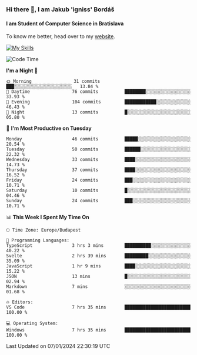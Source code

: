 ### Hi there 👋, I am Jakub 'igniss' Bordáš

#### I am Student of Computer Science in Bratislava
To know me better, head over to my [website](https://bordas.sk).

[![My Skills](https://skillicons.dev/icons?i=js,html,css,figma,svelte,java,kotlin,python,postgresql,typescript,nest,nodejs)](https://bordas.sk)


<!--START_SECTION:waka-->
![Code Time](http://img.shields.io/badge/Code%20Time-1%2C336%20hrs%2030%20mins-blue)

**I'm a Night 🦉** 

```text
🌞 Morning                31 commits          ███░░░░░░░░░░░░░░░░░░░░░░   13.84 % 
🌆 Daytime                76 commits          ████████░░░░░░░░░░░░░░░░░   33.93 % 
🌃 Evening                104 commits         ████████████░░░░░░░░░░░░░   46.43 % 
🌙 Night                  13 commits          █░░░░░░░░░░░░░░░░░░░░░░░░   05.80 % 
```
📅 **I'm Most Productive on Tuesday** 

```text
Monday                   46 commits          █████░░░░░░░░░░░░░░░░░░░░   20.54 % 
Tuesday                  50 commits          ██████░░░░░░░░░░░░░░░░░░░   22.32 % 
Wednesday                33 commits          ████░░░░░░░░░░░░░░░░░░░░░   14.73 % 
Thursday                 37 commits          ████░░░░░░░░░░░░░░░░░░░░░   16.52 % 
Friday                   24 commits          ███░░░░░░░░░░░░░░░░░░░░░░   10.71 % 
Saturday                 10 commits          █░░░░░░░░░░░░░░░░░░░░░░░░   04.46 % 
Sunday                   24 commits          ███░░░░░░░░░░░░░░░░░░░░░░   10.71 % 
```


📊 **This Week I Spent My Time On** 

```text
🕑︎ Time Zone: Europe/Budapest

💬 Programming Languages: 
TypeScript               3 hrs 3 mins        ██████████░░░░░░░░░░░░░░░   40.22 % 
Svelte                   2 hrs 39 mins       █████████░░░░░░░░░░░░░░░░   35.09 % 
JavaScript               1 hr 9 mins         ████░░░░░░░░░░░░░░░░░░░░░   15.22 % 
JSON                     13 mins             █░░░░░░░░░░░░░░░░░░░░░░░░   02.94 % 
Markdown                 7 mins              ░░░░░░░░░░░░░░░░░░░░░░░░░   01.68 % 

🔥 Editors: 
VS Code                  7 hrs 35 mins       █████████████████████████   100.00 % 

💻 Operating System: 
Windows                  7 hrs 35 mins       █████████████████████████   100.00 % 
```


 Last Updated on 07/01/2024 22:30:19 UTC
<!--END_SECTION:waka-->
